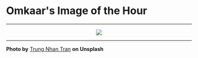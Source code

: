 # Omkaar's Image of the Hour

---

<div align="center">

<a href="https://unsplash.com/photos/a-chef-washes-dishes-in-a-busy-kitchen-D8AfpYHTlWw">
  <img src="https://images.unsplash.com/photo-1752808108278-51aa5e4ee353?crop=entropy&cs=tinysrgb&fit=max&fm=jpg&ixid=M3w3NjA2Nzh8MHwxfHJhbmRvbXx8fHx8fHx8fDE3NTMxMDI4MDB8&ixlib=rb-4.1.0&q=80&w=1080" style="max-width:100%; height:auto;">
</a>



</div>

---

**Photo by** [Trung Nhan Tran](https://unsplash.com/@huanshi) **on Unsplash**
